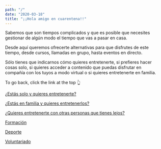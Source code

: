```yaml
---
path: "/"
date: "2020-03-18"
title: "¡¡Hola amigo en cuarentena!!"
---
```


Sabemos que son tiempos complicados y que es posible que necesites gestionar de algún modo el tiempo que vas a pasar en casa.

Desde aquí queremos ofrecerte alternativas para que disfrutes de este tiempo, desde cursos, llamadas en grupo, hasta eventos en directo.

Sólo tienes que indicarnos cómo quieres entretenerte, si prefieres hacer cosas solo, si quieres acceder a contenido que puedas disfrutar en compañía con los tuyos a modo virtual o si quieres entretenerte en familia.

To go back, click the link at the top 👆

[¿Estás solo y quieres entretenerte?](Categor%20as/Est%20s%20solo%20y%20quieres%20entretenerte.md)

[¿Estás en familia y quieres entretenerlos?](Categor%20as/Est%20s%20en%20familia%20y%20quieres%20entretenerlos.md)

[¿Quieres entretenerte con otras personas que tienes lejos?](Categor%20as/Quieres%20entretenerte%20con%20otras%20personas%20que%20tienes.md)

[Formación](formacion)

[Deporte](deporte)

[Voluntariado](voluntariado)
